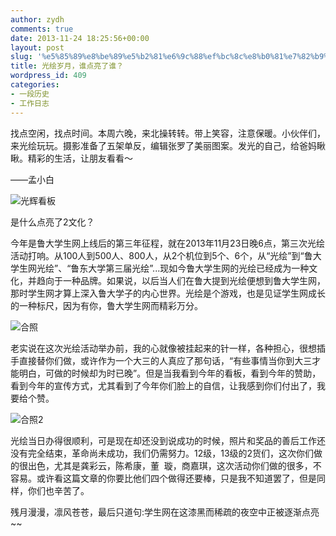 ```yaml
---
author: zydh
comments: true
date: 2013-11-24 18:25:56+00:00
layout: post
slug: '%e5%85%89%e8%be%89%e5%b2%81%e6%9c%88%ef%bc%8c%e8%b0%81%e7%82%b9%e4%ba%ae%e4%ba%86%e8%b0%81%ef%bc%9f'
title: 光绘岁月，谁点亮了谁？
wordpress_id: 409
categories:
- 一段历史
- 工作日志
---
```


找点空闲，找点时间。本周六晚，来北操转转。带上笑容，注意保暖。小伙伴们，来光绘玩玩。摄影准备了五架单反，编辑张罗了美丽图案。发光的自己，给爸妈瞅瞅。精彩的生活，让朋友看看～




——孟小白




![光辉看板](http://sailboat.ldustu.com/wp-content/uploads/2013/11/光辉看板-1024x409.jpg)




是什么点亮了2文化？




今年是鲁大学生网上线后的第三年征程，就在2013年11月23日晚6点，第三次光绘活动打响。从100人到500人、800人，从2个机位到5个、6个，从“光绘”到“鲁大学生网光绘”、“鲁东大学第三届光绘”...现如今鲁大学生网的光绘已经成为一种文化，并趋向于一种品牌。如果说，以后当人们在鲁大提到光绘便想到鲁大学生网，那时学生网才算上深入鲁大学子的内心世界。光绘是个游戏，也是见证学生网成长的一种标尺，因为有你，鲁大学生网而精彩万分。




![合照](http://sailboat.ldustu.com/wp-content/uploads/2013/11/合照.jpg)




老实说在这次光绘活动举办前，我的心就像被挂起来的针一样，各种担心，很想插手直接替你们做，或许作为一个大三的人真应了那句话，“有些事情当你到大三才能明白，可做的时候却为时已晚”。但是当我看到今年的看板，看到今年的赞助，看到今年的宣传方式，尤其看到了今年你们脸上的自信，让我感到你们付出了，我要给个赞。




![合照2](http://sailboat.ldustu.com/wp-content/uploads/2013/11/合照2.jpg)




光绘当日办得很顺利，可是现在却还没到说成功的时候，照片和奖品的善后工作还没有完全结束，革命尚未成功，我们仍需努力。12级，13级的2货们，这次你们做的很出色，尤其是龚彩云，陈希康，董   璇，商嘉琪，这次活动你们做的很多，不容易。或许看这篇文章的你要比他们四个做得还要棒，只是我不知道罢了，但是同样，你们也辛苦了。




残月漫漫，凛风苍苍，最后只道句:学生网在这漆黑而稀疏的夜空中正被逐渐点亮~~



